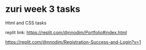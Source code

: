 # zuri week 3 tasks

Html and CSS tasks

replit link: <https://replit.com/@nnodim/Portfolio#index.html>

<https://replit.com/@nnodim/Registration-Success-and-Login?v=1>
